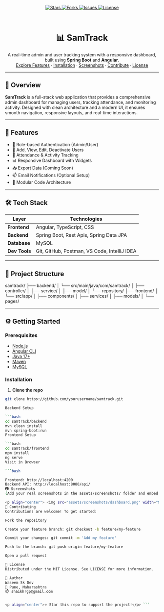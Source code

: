 <!-- PROJECT SHIELD BADGES -->
<p align="center">
  <a href="https://github.com/yourusername/samtrack">
    <img src="https://img.shields.io/github/stars/yourusername/samtrack.svg?style=for-the-badge" alt="Stars">
  </a>
  <a href="https://github.com/yourusername/samtrack">
    <img src="https://img.shields.io/github/forks/yourusername/samtrack.svg?style=for-the-badge" alt="Forks">
  </a>
  <a href="https://github.com/yourusername/samtrack/issues">
    <img src="https://img.shields.io/github/issues/yourusername/samtrack.svg?style=for-the-badge" alt="Issues">
  </a>
  <a href="https://github.com/yourusername/samtrack/blob/main/LICENSE">
    <img src="https://img.shields.io/github/license/yourusername/samtrack.svg?style=for-the-badge" alt="License">
  </a>
</p>

<br />

<h1 align="center">📊 SamTrack</h1>

<p align="center">
  A real-time admin and user tracking system with a responsive dashboard, built using <b>Spring Boot</b> and <b>Angular</b>.
  <br />
  <a href="#features">Explore Features</a>
  ·
  <a href="#getting-started">Installation</a>
  ·
  <a href="#screenshots">Screenshots</a>
  ·
  <a href="#contributing">Contribute</a>
  ·
  <a href="#license">License</a>
</p>

---

## 📌 Overview

**SamTrack** is a full-stack web application that provides a comprehensive admin dashboard for managing users, tracking attendance, and monitoring activity. Designed with clean architecture and a modern UI, it ensures smooth navigation, responsive layouts, and real-time interactions.

---

## 🚀 Features

- 🔐 Role-based Authentication (Admin/User)
- 👤 Add, View, Edit, Deactivate Users
- 📆 Attendance & Activity Tracking
- 📊 Responsive Dashboard with Widgets
- 📥 Export Data (Coming Soon)
- 📫 Email Notifications (Optional Setup)
- 🧩 Modular Code Architecture

---

## 🛠️ Tech Stack

| Layer        | Technologies |
|--------------|--------------|
| **Frontend** | Angular, TypeScript, CSS |
| **Backend**  | Spring Boot, Rest Apis, Spring Data JPA |
| **Database** | MySQL  |
| **Dev Tools**| Git, GitHub, Postman, VS Code, IntelliJ IDEA |

---

## 📁 Project Structure

samtrack/
├── backend/
│ └── src/main/java/com/samtrack/
│ ├── controller/
│ ├── service/
│ ├── model/
│ └── repository/
├── frontend/
│ └── src/app/
│ ├── components/
│ ├── services/
│ ├── models/
│ └── pages/


---

## ⚙️ Getting Started

### Prerequisites

- [Node.js](https://nodejs.org/)
- [Angular CLI](https://angular.io/cli)
- [Java 17+](https://adoptium.net/)
- [Maven](https://maven.apache.org/)
- [MySQL](https://www.mysql.com/)

### Installation

1. **Clone the repo**
```bash
git clone https://github.com/yourusername/samtrack.git

Backend Setup

```bash
cd samtrack/backend
mvn clean install
mvn spring-boot:run
Frontend Setup

```bash
cd samtrack/frontend
npm install
ng serve
Visit in Browser

```bash

Frontend: http://localhost:4200
Backend API: http://localhost:8080/api/
📷 Screenshots
(Add your real screenshots in the assets/screenshots/ folder and embed below)

<p align="center"> <img src="assets/screenshots/dashboard.png" width="90%" /> <img src="assets/screenshots/user-management.png" width="90%" /> </p>
🤝 Contributing
Contributions are welcome! To get started:

Fork the repository

Create your feature branch: git checkout -b feature/my-feature

Commit your changes: git commit -m 'Add my feature'

Push to the branch: git push origin feature/my-feature

Open a pull request

📝 License
Distributed under the MIT License. See LICENSE for more information.

👤 Author
Waseem Sk Dev
📍 Pune, Maharashtra
📫 shaikhrgp@gmail.com


<p align="center">⭐️ Star this repo to support the project!</p> ```
